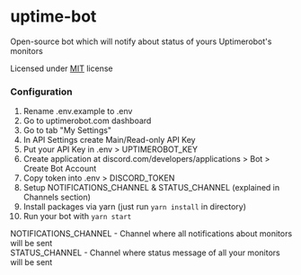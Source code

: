 # uptime-bot

Open-source bot which will notify about status of yours Uptimerobot's monitors

Licensed under [MIT](/LICENSE) license

### Configuration

1. Rename .env.example to .env
2. Go to uptimerobot.com dashboard
3. Go to tab "My Settings"
4. In API Settings create Main/Read-only API Key
5. Put your API Key in .env > UPTIMEROBOT_KEY
6. Create application at discord.com/developers/applications > Bot > Create Bot Account
7. Copy token into .env > DISCORD_TOKEN
8. Setup NOTIFICATIONS_CHANNEL & STATUS_CHANNEL (explained in Channels section)
9. Install packages via yarn (just run `yarn install` in directory)
10. Run your bot with `yarn start`

NOTIFICATIONS_CHANNEL - Channel where all notifications about monitors will be sent
<br/>
STATUS_CHANNEL - Channel where status message of all your monitors will be sent
